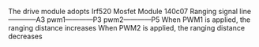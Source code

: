 The drive module adopts Irf520 Mosfet Module 140c07
Ranging signal line————A3
pwm1————P3
pwm2————P5
When PWM1 is applied, the ranging distance increases
When PWM2 is applied, the ranging distance decreases
